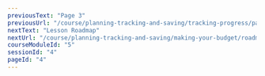 ```yaml
---
previousText: "Page 3"
previousUrl: "/course/planning-tracking-and-saving/tracking-progress/page-three"
nextText: "Lesson Roadmap"
nextUrl: "/course/planning-tracking-and-saving/making-your-budget/roadmap"
courseModuleId: "5"
sessionId: "4"
pageId: "4"
---
```



